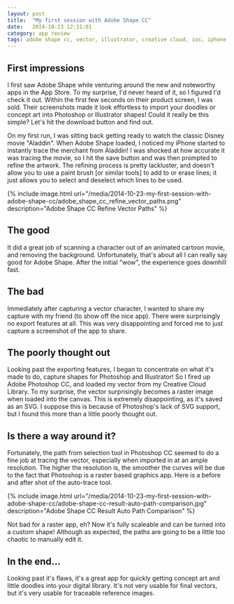 ```yaml
---
layout: post
title:  "My first session with Adobe Shape CC"
date:   2014-10-23 12:31:01
category: app review
tags: adobe shape cc, vector, illustrator, creative cloud, ios, iphone, custom shape
---
```


## First impressions
I first saw Adobe Shape while venturing around the new and noteworthy apps in the App Store. To my surprise, I'd never heard of it, so I figured I'd check it out. Within the first few seconds on their product screen, I was sold. Their screenshots made it look effortless to import your doodles or concept art into Photoshop or Illustrator shapes! Could it really be this simple? Let's hit the download button and find out.

On my first run, I was sitting back getting ready to watch the classic Disney movie "Aladdin". When Adobe Shape loaded, I noticed my iPhone started to instantly trace the merchant from Aladdin! I was shocked at how accurate it was tracing the movie, so I hit the save button and was then prompted to refine the artwork. The refining process is pretty lackluster, and doesn't allow you to use a paint brush [or similar tools] to add to or erase lines; it just allows you to select and deselect which lines to be used.


{% include image.html url="/media/2014-10-23-my-first-session-with-adobe-shape-cc/adobe_shape_cc_refine_vector_paths.png" description="Adobe Shape CC Refine Vector Paths" %}


## The good
It did a great job of scanning a character out of an animated cartoon movie, and removing the background. Unfortunately, that's about all I can really say good for Adobe Shape. After the initial "wow", the experience goes downhill fast.

## The bad
Immediately after capturing a vector character, I wanted to share my capture with my friend (to show off the nice app). There were surprisingly no export features at all. This was very disappointing and forced me to just capture a screenshot of the app to share.

## The poorly thought out
Looking past the exporting features, I began to concentrate on what it's made to do, capture shapes for Photoshop and Illustrator! So I fired up Adobe Photoshop CC, and loaded my vector from my Creative Cloud Library. To my surprise, the vector surprisingly becomes a raster image when loaded into the canvas. This is extremely disappointing, as it's saved as an SVG. I suppose this is because of Photoshop's lack of SVG support, but I found this more than a little poorly thought out.

## Is there a way around it?
Fortunately, the path from selection tool in Photoshop CC seemed to do a fine job at tracing the vector, especially when imported in at an ample resolution. The higher the resolution is, the smoother the curves will be due to the fact that Photoshop is a raster based graphics app. Here is a before and after shot of the auto-trace tool.

{% include image.html url="/media/2014-10-23-my-first-session-with-adobe-shape-cc/adobe-shape-cc-result-auto-path-comparison.jpg" description="Adobe Shape CC Result Auto Path Comparison" %}

Not bad for a raster app, eh? Now it's fully scaleable and can be turned into a custom shape! Although as expected, the paths are going to be a little too chaotic to manually edit it.

## In the end...
Looking past it's flaws, it's a great app for quickly getting concept art and little doodles into your digital library. It's not very usable for final vectors, but it's very usable for traceable reference images.

